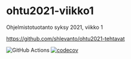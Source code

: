 # ohtu2021-viikko1
Ohjelmistotuotanto syksy 2021, viikko 1

https://github.com/shlevanto/ohtu2021-tehtavat

![GitHub Actions](https://github.com/shlevanto/ohtu2021-viikko1/workflows/CI/badge.svg)
[![codecov](https://codecov.io/gh/shlevanto/ohtu2021-viikko1/branch/main/graph/badge.svg?token=BGDC58O1NC)](https://codecov.io/gh/shlevanto/ohtu2021-viikko1)
